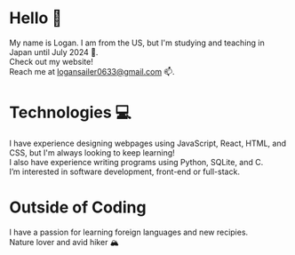 # Hello 👋
My name is Logan. I am from the US, but I'm studying and teaching in Japan until July 2024 🗾.\
Check out my website!\
Reach me at logansailer0633@gmail.com 📫.

# Technologies 💻
I have experience designing webpages using JavaScript, React, HTML, and CSS, but I'm always looking to keep learning!\
I also have experience writing programs using Python, SQLite, and C.\
I’m interested in software development, front-end or full-stack.

# Outside of Coding
I have a passion for learning foreign languages and new recipies.\
Nature lover and avid hiker 🏔️
<!---
logansailer/logansailer is a ✨ special ✨ repository because its `README.md` (this file) appears on your GitHub profile.
You can click the Preview link to take a look at your changes.
--->
